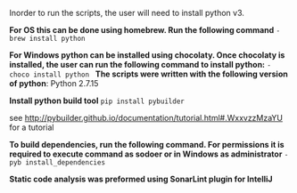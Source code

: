 Inorder to run the scripts, the user will need to install python v3.

**For OS this can be done using homebrew.
Run the following command** 
`- brew install python`

**For Windows python can be installed using chocolaty. 
Once chocolaty is installed, the user can run the following command to install python:**
`- choco install python
`
**The scripts were written with the following version of python**:
Python 2.7.15

**Install python build tool** 
`pip install pybuilder`

see http://pybuilder.github.io/documentation/tutorial.html#.WxxvzzMzaYU for a tutorial

**To build dependencies, run the following command. For permissions it is required to execute command as sodoer or in Windows as administrator**
`-pyb install_dependencies`

**Static code analysis was preformed using SonarLint plugin for IntelliJ**
